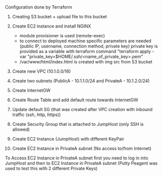 Configuration done by Terraform


1. Creating S3 bucket + upload file to this bucket

2. Create EC2 instance and install NGINX

    * module provisioner is used (remote-exec)
    * to connect to deployed machine specific parameters are needed (public IP, username, connection method, private key)
      private key is provided as a variable with terraform command "terraform apply -var "private_key=$HOME/.ssh/<name_of_private_key>.pem"
    * /var/www/html/index.html is created with img src from S3 bucket
3. Create new VPC (10.1.0.0/16)
4. Create two subnets (PublicA - 10.1.1.0/24 and PrivateA - 10.1.2.0/24)
5. Create InternetGW
6. Create Route Table and add default route towards InternetGW
7. Update default SG (that was created after VPC creation with inbound traffic (ssh, http, https))
8. Create Security Group that is attached to JumpHost (only SSH is allowed)
9. Create EC2 Instance (JumpHost) with different KeyPair 
10. Create EC2 Instance in PrivateA subnet (No access to/from Internet)

To Access EC2 Instance in PrivateA subnet first you need to log in into JumpHost and then to EC2 Instance in PrivateA subnet (Putty Peagent was used to test this with 2 different Private Keys)


